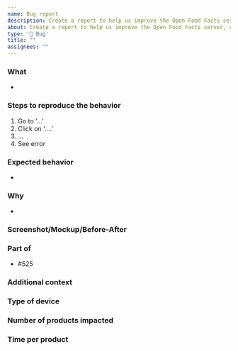 ```yaml
---
name: Bug report
description: Create a report to help us improve the Open Food Facts server, API or web app
about: Create a report to help us improve the Open Food Facts server, API or web app
type: '🐛 Bug'
title: ""
assignees: ""
---
```


### What
- <!-- Describe the issue clearly, please add - after each carriage return to add a bullet point for legibility -->

### Steps to reproduce the behavior
<!-- Please replace this by the actual steps, or delete it if not relevant -->
1. Go to '...'
2. Click on '....'
3. …
4. See error

### Expected behavior
- <!-- A clear and concise description of what you expected to happen. -->

### Why
- <!-- Why it's important, optional, delete if empty -->

### Screenshot/Mockup/Before-After
<!-- Add a screenshot or a mockup to help others visualize the probem or solution, optional, delete if empty -->

### Part of
- #525 <!-- Add the issue number preceded by # (that also allows searching by name for similar issues) --> 

### Additional context
<!-- Add any other context or screenshots about the feature request here, delete if empty) --> 

### Type of device
<!-- How were you accessing ProductOpener when you experienced the bug? --> 
<!-- 
- Browser: name (ie. Firefox or Safari) and version (eg. 91.0.2)
- Data export (eg. MongoDB, CSV)
- Operating System:  eg. Linux (Ubuntu, Fedora, Arch, etc ), MacOS, Windows.      This is mainly for issues related to your toolchain.
- REST-API
- Other
 --> 

### Number of products impacted
<!-- If relevant, number (or estimate) of products impacted by the feature at the time of creation of the issue -->

### Time per product
<!-- Estimate of timeloss provoked or saved by the issue, per product --> 

